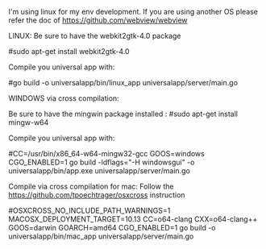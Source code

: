 I'm using linux for my env development.
If you are using another OS please refer the doc of https://github.com/webview/webview


LINUX:
Be sure to have the webkit2gtk-4.0 package 

#sudo apt-get install webkit2gtk-4.0

Compile you universal app with:

#go build -o universalapp/bin/linux_app universalapp/server/main.go


WINDOWS via cross compilation:

Be sure to have the mingwin package installed :
#sudo apt-get install mingw-w64

Compile you universal app with:

#CC=/usr/bin/x86_64-w64-mingw32-gcc GOOS=windows CGO_ENABLED=1  go build -ldflags="-H windowsgui" -o universalapp/bin/app.exe universalapp/server/main.go 


Compile via cross compilation for mac:
Follow the https://github.com/tpoechtrager/osxcross instruction

#OSXCROSS_NO_INCLUDE_PATH_WARNINGS=1 MACOSX_DEPLOYMENT_TARGET=10.13 CC=o64-clang CXX=o64-clang++ GOOS=darwin GOARCH=amd64 CGO_ENABLED=1 go build -o universalapp/bin/mac_app universalapp/server/main.go 

